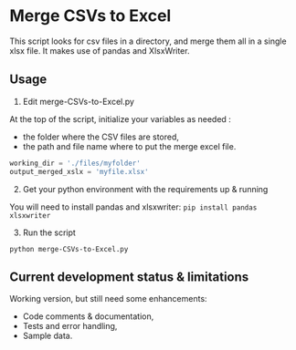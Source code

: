 # Merge CSVs to Excel

This script looks for csv files in a directory, and merge them all in a single xlsx file.
It makes use of pandas and XlsxWriter.

## Usage

1. Edit merge-CSVs-to-Excel.py

At the top of the script, initialize your variables as needed :

- the folder where the CSV files are stored,
- the path and file name where to put the merge excel file.

``` python
working_dir = './files/myfolder'
output_merged_xslx = 'myfile.xlsx'
```

2. Get your python environment with the requirements up & running

You will need to install pandas and xlsxwriter: ```pip install pandas xlsxwriter```

3. Run the script

```python merge-CSVs-to-Excel.py```

## Current development status & limitations

Working version, but still need some enhancements:

- Code comments & documentation,
- Tests and error handling,
- Sample data. 

